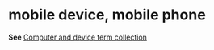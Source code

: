 # mobile device, mobile phone

**See** [Computer and device term collection](~/a-z-word-list-term-collections/term-collections/computer-device-terms.md)
